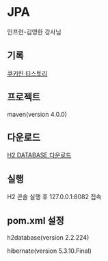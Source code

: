 # JPA 
인프런-김영한 강사님

## 기록
[쿠키린 티스토리](https://hyeonddobbi.tistory.com)

## 프로젝트  
maven(version 4.0.0)

## 다운로드
[H2 DATABASE 다운로드](https://www.h2database.com/html/main.html)

## 실행
H2 콘솔 실행 후 127.0.0.1:8082 접속 

## pom.xml 설정
h2database(version 2.2.224)

hibernate(version 5.3.10.Final)
